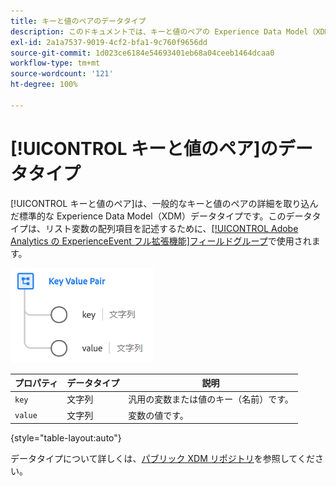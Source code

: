 ```yaml
---
title: キーと値のペアのデータタイプ
description: このドキュメントでは、キーと値のペアの Experience Data Model（XDM）データタイプの概要を説明します。
exl-id: 2a1a7537-9019-4cf2-bfa1-9c760f9656dd
source-git-commit: 1d023ce6184e54693401eb68a04ceeb1464dcaa0
workflow-type: tm+mt
source-wordcount: '121'
ht-degree: 100%

---
```


# [!UICONTROL キーと値のペア]のデータタイプ

[!UICONTROL キーと値のペア]は、一般的なキーと値のペアの詳細を取り込んだ標準的な Experience Data Model（XDM）データタイプです。このデータタイプは、リスト変数の配列項目を記述するために、[[!UICONTROL Adobe Analytics の ExperienceEvent フル拡張機能]フィールドグループ](../field-groups/event/analytics-full-extension.md)で使用されます。

![キーと値のペアの構造](../images/data-types/key-value-pair.png)

| プロパティ | データタイプ | 説明 |
| --- | --- | --- |
| `key` | 文字列 | 汎用の変数または値のキー（名前）です。 |
| `value` | 文字列 | 変数の値です。 |

{style=&quot;table-layout:auto&quot;}

データタイプについて詳しくは、[パブリック XDM リポジトリ](https://github.com/adobe/xdm/blob/master/extensions/adobe/experience/analytics/keyvalue.schema.json)を参照してください。

